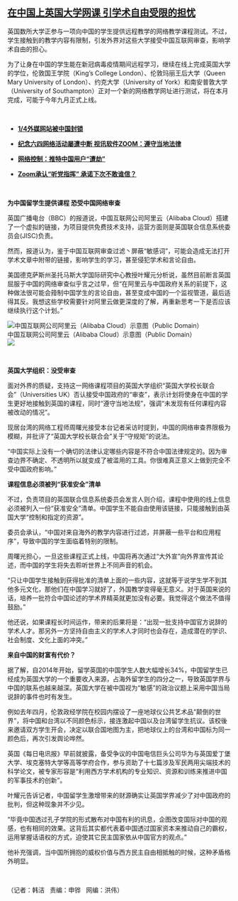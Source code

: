 <!--1594413383000-->
[在中国上英国大学网课  引学术自由受限的担忧](https://www.rfa.org/mandarin/yataibaodao/meiti/hj-07102020111958.html)
------

<p>英国数所大学正参与一项向中国的学生提供远程教学的网络教学课程测试。不过，学生接触到的教学内容有限制，引发外界对这些大学接受中国互联网审查，影响学术自由的担心。</p><p>为了让身在中国的学生能在新冠病毒疫情期间远程学习，继续在线上完成英国大学的学位，伦敦国王学院（King’s College London）、伦敦玛丽王后大学（Queen Mary University of London）、约克大学（University of York）和南安普敦大学（University of Southampton）正对一个新的网络教学网址进行测试，将在本月完成，可能于今年九月正式上线。</p><p> </p><ul><li><b><a class="external-link" href="http://www.rfa.org/mandarin/yataibaodao/meiti/cc-10222019165132.html">1/4外媒网站被中国封锁</a></b></li></ul><ul><li><b><a class="external-link" href="http://www.rfa.org/mandarin/Xinwen/2-06112020091111.html">纪念六四网络活动屡遭中断 视讯软件ZOOM：遵守当地法律</a></b></li></ul><ul><li><b><a class="external-link" href="http://www.rfa.org/mandarin/yataibaodao/meiti/ql2-12172018092959.html">网络控制：推特中国用户“遭劫”</a></b></li></ul><ul><li><b><a class="external-link" href="http://www.rfa.org/mandarin/yataibaodao/meiti/rc-06122020101415.html">Zoom承认“听党指挥” 承诺下次不敢谁信？</a></b></li></ul><p> </p><p><b>为中国留学生提供课程 恐受中国网络审查</b></p><p>英国广播电台（BBC）的报道说，中国互联网公司阿里云（Alibaba Cloud）搭建了一个虚拟的链接，为项目提供免费技术支持，运营方面则是英国联合信息系统委员会(JISC)负责。</p><p>然而，报道认为，鉴于中国互联网审查过滤丶屏蔽“敏感词”，可能会造成无法打开学术文章中附带的链接，影响学生的学习，甚至侵犯学术和言论自由。</p><p>美国德克萨斯州圣托马斯大学国际研究中心教授叶耀元分析说，虽然目前断言英国屈服于中国的网络审查似乎言之过早，但“在阿里云与中国政府关系的前提下，这种做法很可能会箝制中国学生的言论自由，甚至变成中国的一个监视管道，最后适得其反。我想这些学校需要针对阿里云做更深度的了解，再重新思考一下是否应该继续执行这个计划。”</p><p><div class="image-inline captioned" style="width:680px;"><div style="width:680px;"><img alt="中国互联网公司阿里云（Alibaba Cloud）示意图（Public Domain）" src="https://www.rfa.org/mandarin/yataibaodao/meiti/hj-07102020111958.html/hj0710j.jpg" title="中国互联网公司阿里云（Alibaba Cloud）示意图（Public Domain）"/></div><div class="image-caption"><span style="width:680px;">中国互联网公司阿里云（Alibaba Cloud）示意图（Public Domain）</span><span class="copyright"> </span></div><div id="zoomattribute"><a class="single_image" href="/mandarin/yataibaodao/meiti/hj-07102020111958.html/hj0710j.jpg" title="中国互联网公司阿里云（Alibaba Cloud）示意图（Public Domain）"><img src="/rfa_resources/graphics/icon-zoom.png"/></a></div></div></p><p> </p><p><b>英国大学组织：没受审查</b></p><p>面对外界的质疑，支持这一网络课程项目的英国大学组织“英国大学校长联合会”（Universities UK）否认接受中国政府的“审查”，表示计划将使身在中国的学生更好地接触到英国的课程，同时“遵守当地法规”，强调“未发现有任何课程内容被改动的情况”。</p><p>现居台湾的网络工程师周曙光接受本台记者采访时提到，中国的网络审查界限极为模糊，并批评了“英国大学校长联合会”关于“守规矩”的说法。</p><p>“中国实际上没有一个确切的法律认定哪些内容是不符合中国法律规定的。因为审查边界不确定、不透明所以就变成了被滥用的工具。你很难真正意义上做到完全不受中国政府影响。”</p><p><b>课程信息必须被列“获准安全”清单</b></p><p>不过，负责项目的英国联合信息系统委员会发言人则介绍，课程中使用的线上信息必须被列入一份“获准安全”清单。中国学生不能自由使用该链接，只能接触到由英国大学“控制和指定的资源”。</p><p>委员会承认，“中国对来自海外的教学内容进行过滤，并屏蔽一些平台和应用程序”，导致中国的学生面临着特别的限制。</p><p>周曙光担心，一旦这些课程正式上线，中国将再次通过“大外宣”向外界宣传其论述，而中国的学生将失去聆听世界上不同声音的机会。</p><p>“只让中国学生接触到获得批准的清单上面的一些内容，这就等于说学生学不到其他多元文化，那他们在中国学习就好了，外国教学变得毫无意义。对于英国来说的话，培养一批符合中国论述的学术界精英就更加没有必要。我觉得这个做法不值得鼓励。”</p><p>他还说，如果课程长时间运作，带来的后果将是：“出现一批支持中国官方说辞的学术人才。那另外一方坚持自由主义的学术人才同时也会存在，造成潜在的学识、社会制度、文化上面的冲突。”</p><p><b>来自中国的财富有代价？</b></p><p>据了解，自2014年开始，留学英国的中国学生人数大幅增长34%，中国留学生已经成为英国大学的一个重要收入来源，占海外留学生的四分之一，导致英国学界与中国的联系也越来越深。英国大学在被中国视为“敏感”的政治议题上采用中国当局说辞的事件也时有发生。</p><p>例如去年四月，伦敦政经学院在校园内摆设了一座地球仪公共艺术品“颠倒的世界”，将中国和台湾以不同颜色标示，接连激起中国以及台湾留学生抗议。该校後来邀请双方学生开会，决定以联合国地图为主，把地球仪上的台湾和中国标为同一颜色后，再次引发舆论哗然。</p><p>英国《每日电讯报》早前就披露，备受争议的中国电信巨头公司华为与英国爱丁堡大学、埃克塞特大学等高等学府合作，参与资助了十七篇涉及军民两用尖端技术的科学论文，被专家形容是“利用西方学术机构的专业知识、资源和训练来推进中国的军事技术的创新”。</p><p>叶耀元告诉记者，中国留学生激增带来的财源确实让英国学界减少了对中国政府的批判，但这种现象并不少见。</p><p>“毕竟中国透过孔子学院的形式散布对中国有利的讯息，企图改变国际对中国的观感，也有相同的效果。这背后其实都代表着中国透过国家资本来推动自己的霸权，运用掌握话语权的方式，迫使其它民主国家依从中国官方的观点。”</p><p>他补充强调，当中国所拥抱的威权价值与西方民主自由相抵触的时候，这种矛盾格外明显。</p><p> </p><p>（记者：韩洁   责编：申铧   网编：洪伟）</p>
